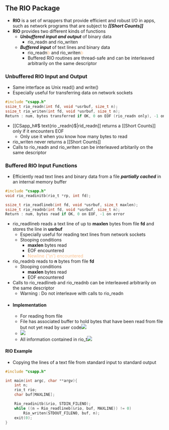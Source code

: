 ## The RIO Package
- **RIO** is a set of wrappers that provide efficient and robust I/O in apps, such as network programs that are subject to ***[[Short Counts]]***
- **RIO** provides two different kinds of functions
	- ***Unbuffered input and output*** of binary data
		- $\text{rio\_readn}$ and $\text{rio\_writen}$
	- ***Buffered input*** of text lines and binary data
		- $\text{rio\_readn}$<font color="#fac08f">b</font> and $\text{rio\_writen}$<font color="#fac08f">b</font>
		- Buffered RIO routines are thread-safe and can be interleaved arbitrarily on the same descriptor
### Unbuffered RIO Input and Output
- Same interface as Unix $\text{read()}$ and $\text{write()}$
- Especially useful for transferring data on network sockets
```c
#include "csapp.h"
ssize_t rio_readn(int fd, void *usrbuf, size_t n);
ssize_t rio_writen(int fd, void *usrbuf, size_t n);
Return : num, bytes transferred if OK, 0 on EOF (rio_readn only), -1 on error
```
- [[CSapp_h#$ text{rio _readn}$|rid_readn]] returns a [[Short Counts]] only if it encounters EOF 
	- Only use it when you know how many bytes to read
- $\text{rio\_writen}$ never returns a [[Short Counts]]
- Calls to $\text{rio\_readn}$ and $\text{rio\_writen}$ can be interleaved arbitarily on the same descriptor
### Buffered RIO Input Functions
- Efficiently read text lines and binary data from a file ***partially cached*** in an internal memory buffer
```c
#include "csapp.h"
void rio_readinitb(rio_t *rp, int fd);

ssize_t rio_readlineb(int fd, void *usrbuf, size_t maxlen);
ssize_t rio_readnb(int fd, void *usrbuf, size_t n);
Return : num, bytes read if OK, 0 on EOF, -1 on error
```
- $\text{rio\_readlineb}$ reads a text line of up to **maxlen** bytes from file **fd** and stores the line in **usrbuf**
	- Especially useful for reading text lines from network sockets
	- Stooping conditions
		- **maxlen** bytes read
		- EOF encountered
		- <font color="#fac08f">Newline ('\n') encountered</font>
- $\text{rio\_readnb}$ reads to **n** bytes from file **fd**
	- Stooping conditions
		- **maxlen** bytes read
		- EOF encountered
- Calls to $\text{rio\_readlineb}$ and $\text{rio\_readnb}$ can be interleaved arbitrarily on the same descriptor
	- Warning : Do not interleave with calls to $\text{rio\_readn}$
- #### Implementation
	- For reading from file
	- File has associated buffer to hold bytes that have been read from file but not yet read by user code![](https://i.imgur.com/8k67mdk.png)
	- ![](https://i.imgur.com/nVye1H8.png)
	- All information contained in $\text{rio\_t}$![](https://i.imgur.com/NuoD2KJ.png)
#### RIO Example
- Copying the lines of a text file from standard input to standard output
```c
#include "csapp.h"

int main(int argc, char **argv){
	int n;
	rio_t rio;
	char buf[MAXLINE];

	Rio_readinitb(&rio, STDIN_FILENO);
	while ((n = Rio_readlineb(&rio, buf, MAXLINE)) != 0)
		Rio_writen(STDOUT_FILENO, buf, n);
	exit(0);
}
```
